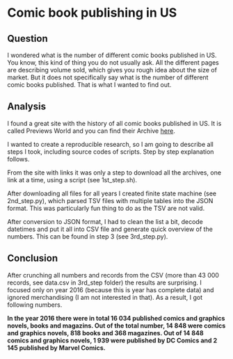 # Comic book publishing in US

## Question
I wondered what is the number of different comic books published in US. You know, this kind of thing you do not usually ask. All the different pages are describing volume sold, which gives you rough idea about the size of market. But it does not specifically say what is the number of different comic books published. That is what I wanted to find out.

## Analysis
I found a great site with the history of all comic books published in US. It is called Previews World and you can find their Archive [here](https://www.previewsworld.com/NewReleases/Archive). 

I wanted to create a reproducible research, so I am going to describe all steps I took, including source codes of scripts. Step by step explanation follows.

From the site with links it was only a step to download all the archives, one link at a time, using a script (see 1st_step.sh).

After downloading all files for all years I created finite state machine (see 2nd_step.py), which parsed TSV files with multiple tables into the JSON format. This was particularly fun thing to do as the TSV are not valid.

After conversion to JSON format, I had to clean the list a bit, decode datetimes and put it all into CSV file and generate quick overview of the numbers. This can be found in step 3 (see 3rd_step.py).

## Conclusion
After crunching all numbers and records from the CSV (more than 43 000 records, see data.csv in 3rd_step folder) the results are surprising. I focused only on year 2016 (because this is year has complete data) and ignored merchandising (I am not interested in that). As a result, I got following numbers.

**In the year 2016 there were in total 16 034 published comics and graphics novels, books and magazins. Out of the total number, 14 848 were comics and graphics novels, 818 books and 368 magazines. Out of 14 848 comics and graphics novels, 1 939 were published by DC Comics and 2 145 published by Marvel Comics.**